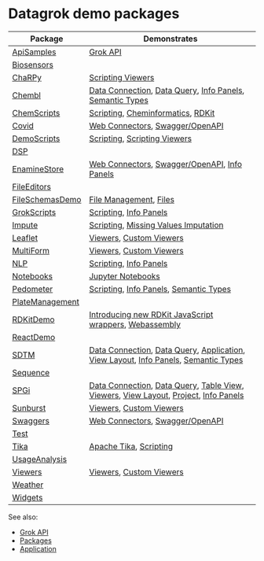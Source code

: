 # Datagrok demo packages

| Package | Demonstrates |
|----|----|
| [ApiSamples](https://github.com/datagrok-ai/public/tree/master/packages/ApiSamples) | [Grok API](https://datagrok.ai/help/develop/js-api) |
| [Biosensors](https://github.com/datagrok-ai/public/tree/master/packages/Biosensors) | |
| [ChaRPy](https://github.com/datagrok-ai/public/tree/master/packages/ChaRPy) | [Scripting Viewers](https://datagrok.ai/help/visualize/viewers/scripting-viewer) |
| [Chembl](https://github.com/datagrok-ai/public/tree/master/packages/Chembl) | [Data Connection](https://datagrok.ai/help/access/data-connection), [Data Query](https://datagrok.ai/help/access/data-query), [Info Panels](https://datagrok.ai/help/discover/info-panels), [Semantic Types](https://datagrok.ai/help/discover/semantic-types) |
| [ChemScripts](https://github.com/datagrok-ai/public/tree/master/packages/ChemScripts) | [Scripting](https://datagrok.ai/help/compute/scripting), [Cheminformatics](https://datagrok.ai/help/domains/chem/cheminformatics), [RDKit](https://www.rdkit.org/) |
| [Covid](https://github.com/datagrok-ai/public/tree/master/packages/Covid) | [Web Connectors](https://datagrok.ai/help/access/connectors/web), [Swagger/OpenAPI](https://swagger.io/) |
| [DemoScripts](https://github.com/datagrok-ai/public/tree/master/packages/DemoScripts) | [Scripting](https://datagrok.ai/help/compute/scripting), [Scripting Viewers](https://datagrok.ai/help/visualize/viewers/scripting-viewer) |
| [DSP](https://github.com/datagrok-ai/public/tree/master/packages/DSP) | |
| [EnamineStore](https://github.com/datagrok-ai/public/tree/master/packages/EnamineStore) | [Web Connectors](https://datagrok.ai/help/access/connectors/web), [Swagger/OpenAPI](https://swagger.io/), [Info Panels](https://datagrok.ai/help/discover/info-panels) |
| [FileEditors](https://github.com/datagrok-ai/public/tree/master/packages/FileEditors) | |
| [FileSchemasDemo](https://github.com/datagrok-ai/public/tree/master/packages/FileSchemasDemo) | [File Management](https://community.datagrok.ai/t/new-feature-file-share-browser/17/6), [Files](https://datagrok.ai/help/access/connectors/files) |
| [GrokScripts](https://github.com/datagrok-ai/public/tree/master/packages/GrokScripts) | [Scripting](https://datagrok.ai/help/compute/scripting), [Info Panels](https://datagrok.ai/help/discover/info-panels) |
| [Impute](https://github.com/datagrok-ai/public/tree/master/packages/Impute) | [Scripting](https://datagrok.ai/help/compute/scripting), [Missing Values Imputation](https://datagrok.ai/help/transform/missing-values-imputation) |
| [Leaflet](https://github.com/datagrok-ai/public/tree/master/packages/Leaflet) | [Viewers](https://datagrok.ai/help/visualize/viewers), [Custom Viewers](https://datagrok.ai/help/develop/how-to/develop-custom-viewer) |
| [MultiForm](https://github.com/datagrok-ai/public/tree/master/packages/MultiForm) | [Viewers](https://datagrok.ai/help/visualize/viewers), [Custom Viewers](https://datagrok.ai/help/develop/how-to/develop-custom-viewer) |
| [NLP](https://github.com/datagrok-ai/public/tree/master/packages/NLP) | [Scripting](https://datagrok.ai/help/compute/scripting), [Info Panels](https://datagrok.ai/help/discover/info-panels) |
| [Notebooks](https://github.com/datagrok-ai/public/tree/master/packages/Notebooks) | [Jupyter Notebooks](https://datagrok.ai/help/compute/jupyter-notebook) |
| [Pedometer](https://github.com/datagrok-ai/public/tree/master/packages/Pedometer) | [Scripting](https://datagrok.ai/help/compute/scripting), [Info Panels](https://datagrok.ai/help/discover/info-panels), [Semantic Types](https://datagrok.ai/help/discover/semantic-types) |
| [PlateManagement](https://github.com/datagrok-ai/public/tree/master/packages/PlateManagement) | |
| [RDKitDemo](https://github.com/datagrok-ai/public/tree/master/packages/RDKitDemo) | [Introducing new RDKit JavaScript wrappers](http://rdkit.blogspot.com/2019/11/introducing-new-rdkit-javascript.html), [Webassembly](https://webassembly.org/) |
| [ReactDemo](https://github.com/datagrok-ai/public/tree/master/packages/ReactDemo) | |
| [SDTM](https://github.com/datagrok-ai/public/tree/master/packages/SDTM) | [Data Connection](https://datagrok.ai/help/access/data-connection), [Data Query](https://datagrok.ai/help/access/data-query), [Application](https://datagrok.ai/help/develop/develop#applications), [View Layout](https://datagrok.ai/help/visualize/view-layout), [Info Panels](https://datagrok.ai/help/discover/info-panels), [Semantic Types](https://datagrok.ai/help/discover/semantic-types) |
| [Sequence](https://github.com/datagrok-ai/public/tree/master/packages/Sequence) | |
| [SPGi](https://github.com/datagrok-ai/public/tree/master/packages/SPGi) | [Data Connection](https://datagrok.ai/help/access/data-connection), [Data Query](https://datagrok.ai/help/access/data-query), [Table View](https://datagrok.ai/help/overview/table-view), [Viewers](https://datagrok.ai/help/visualize/viewers), [View Layout](https://datagrok.ai/help/visualize/view-layout), [Project](https://datagrok.ai/help/overview/project), [Info Panels](https://datagrok.ai/help/discover/info-panels) |
| [Sunburst](https://github.com/datagrok-ai/public/tree/master/packages/Sunburst) | [Viewers](https://datagrok.ai/help/visualize/viewers), [Custom Viewers](https://datagrok.ai/help/develop/how-to/develop-custom-viewer) |
| [Swaggers](https://github.com/datagrok-ai/public/tree/master/packages/Swaggers) | [Web Connectors](https://datagrok.ai/help/access/connectors/web), [Swagger/OpenAPI](https://swagger.io/) |
| [Test](https://github.com/datagrok-ai/public/tree/master/packages/Test) | |
| [Tika](https://github.com/datagrok-ai/public/tree/master/packages/Tika) | [Apache Tika](https://tika.apache.org/), [Scripting](https://datagrok.ai/help/compute/scripting) |
| [UsageAnalysis](https://github.com/datagrok-ai/public/tree/master/packages/UsageAnalysis) | |
| [Viewers](https://github.com/datagrok-ai/public/tree/master/packages/Viewers) | [Viewers](https://datagrok.ai/help/visualize/viewers), [Custom Viewers](https://datagrok.ai/help/develop/how-to/develop-custom-viewer) |
| [Weather](https://github.com/datagrok-ai/public/tree/master/packages/Weather) | |
| [Widgets](https://github.com/datagrok-ai/public/tree/master/packages/Widgets) | |


See also: 
  * [Grok API](https://datagrok.ai/help/develop/js-api)
  * [Packages](https://datagrok.ai/help/develop/develop#packages)
  * [Application](https://datagrok.ai/help/develop/develop#applications)
